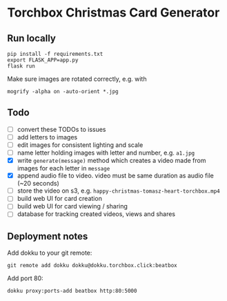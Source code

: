 # Torchbox Christmas Card Generator

## Run locally

```
pip install -f requirements.txt
export FLASK_APP=app.py
flask run
```

Make sure images are rotated correctly, e.g. with

```
mogrify -alpha on -auto-orient *.jpg
```

## Todo

 - [ ] convert these TODOs to issues
 - [ ] add letters to images
 - [ ] edit images for consistent lighting and scale
 - [ ] name letter holding images with letter and number, e.g. `a1.jpg`
 - [x] write `generate(message)` method which creates a video made from images for each letter in `message`
 - [x] append audio file to video. video must be same duration as audio file (~20 seconds)
 - [ ] store the video on s3, e.g. `happy-christmas-tomasz-heart-torchbox.mp4`
 - [ ] build web UI for card creation
 - [ ] build web UI for card viewing / sharing
 - [ ] database for tracking created videos, views and shares

## Deployment notes

Add dokku to your git remote:
```
git remote add dokku dokku@dokku.torchbox.click:beatbox
```

Add port 80:
```
dokku proxy:ports-add beatbox http:80:5000
```